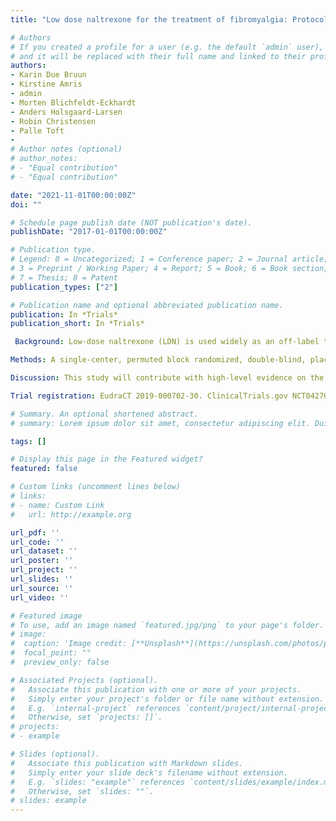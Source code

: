 ```yaml
---
title: "Low dose naltrexone for the treatment of fibromyalgia: Protocol for a double-blind, randomized, placebo-controlled trial"

# Authors
# If you created a profile for a user (e.g. the default `admin` user), write the username (folder name) here 
# and it will be replaced with their full name and linked to their profile.
authors:
- Karin Due Bruun
- Kirstine Amris
- admin
- Morten Blichfeldt-Eckhardt
- Anders Holsgaard-Larsen
- Robin Christensen
- Palle Toft
- 
# Author notes (optional)
# author_notes:
# - "Equal contribution"
# - "Equal contribution"

date: "2021-11-01T00:00:00Z"
doi: ""

# Schedule page publish date (NOT publication's date).
publishDate: "2017-01-01T00:00:00Z"

# Publication type.
# Legend: 0 = Uncategorized; 1 = Conference paper; 2 = Journal article;
# 3 = Preprint / Working Paper; 4 = Report; 5 = Book; 6 = Book section;
# 7 = Thesis; 8 = Patent
publication_types: ["2"]

# Publication name and optional abbreviated publication name.
publication: In *Trials*
publication_short: In *Trials*

 Background: Low-dose naltrexone (LDN) is used widely as an off-label treatment for pain despite limited evidence for its effectiveness. A few small trials with a high risk of bias have investigated the effect of LDN on pain associated with fibromyalgia in women, but larger and more methodologically robust studies are needed. The primary aim of this randomized controlled trial is to investigate if 12 weeks of LDN treatment is superior to placebo in reducing the average pain intensity during the last 7 days in women with fibromyalgia.

Methods: A single-center, permuted block randomized, double-blind, placebo-controlled, parallel-group trial will be performed in Denmark. Randomization comprises 100 women aged 18-64 years diagnosed with fibromyalgia who will be treated with either LDN or placebo for 12 weeks including a 4-week titration phase. The primary outcome is change in average pain intensity (during the last 7 days) from baseline to 12 weeks. Secondary outcomes are other fibromyalgia-related symptoms, i.e., tenderness, fatigue, sleep disturbance, stiffness, memory problems, depression, anxiety and measures of global assessment, physical function, impact of fibromyalgia, pain distribution, and health-related quality of life. Intention-to-treat analysis will be performed, and the number of responders with a more than 15%, 30%, and 50% improvement of pain after 12 weeks will be calculated for the LDN and placebo groups. Exploratory outcomes include measures of pain sensitivity, muscle performance, and biomarkers.

Discussion: This study will contribute with high-level evidence on the efficacy of low-dose naltrexone for the treatment of pain in women with fibromyalgia. Secondary outcomes include both disease-specific and generic components investigating whether LDN influences other symptoms than pain. Explorative outcomes are included to provide greater insight into the mechanism of action of LDN and possibly a better understanding of the underlying pathology in fibromyalgia.

Trial registration: EudraCT 2019-000702-30. ClinicalTrials.gov NCT04270877 

# Summary. An optional shortened abstract.
# summary: Lorem ipsum dolor sit amet, consectetur adipiscing elit. Duis posuere tellus ac convallis placerat. Proin tincidunt magna sed ex sollicitudin condimentum.

tags: []

# Display this page in the Featured widget?
featured: false

# Custom links (uncomment lines below)
# links:
# - name: Custom Link
#   url: http://example.org

url_pdf: ''
url_code: ''
url_dataset: ''
url_poster: ''
url_project: ''
url_slides: ''
url_source: ''
url_video: ''

# Featured image
# To use, add an image named `featured.jpg/png` to your page's folder. 
# image:
#  caption: 'Image credit: [**Unsplash**](https://unsplash.com/photos/pLCdAaMFLTE)'
#  focal_point: ""
#  preview_only: false

# Associated Projects (optional).
#   Associate this publication with one or more of your projects.
#   Simply enter your project's folder or file name without extension.
#   E.g. `internal-project` references `content/project/internal-project/index.md`.
#   Otherwise, set `projects: []`.
# projects:
# - example

# Slides (optional).
#   Associate this publication with Markdown slides.
#   Simply enter your slide deck's filename without extension.
#   E.g. `slides: "example"` references `content/slides/example/index.md`.
#   Otherwise, set `slides: ""`.
# slides: example
---
```



